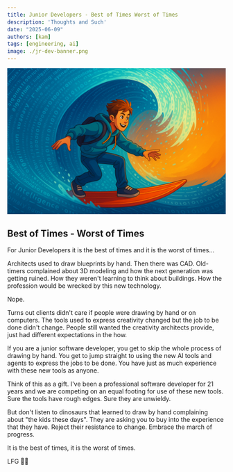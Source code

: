 ```yaml
---
title: Junior Developers - Best of Times Worst of Times
description: 'Thoughts and Such'
date: "2025-06-09"
authors: [kam]
tags: [engineering, ai]
image: ./jr-dev-banner.png
---
```


![Junior Developer Riding the wave of AI tools](./jr-dev-banner.png)

## Best of Times - Worst of Times

For Junior Developers it is the best of times and it is the worst of times...

Architects used to draw blueprints by hand. Then there was CAD. Old-timers complained about 3D modeling and how the next generation was getting ruined. How they weren't learning to think about buildings. How the profession would be wrecked by this new technology.

Nope.

<!-- truncate -->

Turns out clients didn't care if people were drawing by hand or on computers. The tools used to express creativity changed but the job to be done didn't change. People still wanted the creativity architects provide, just had different expectations in the how.

If you are a junior software developer, you get to skip the whole process of drawing by hand. You get to jump straight to using the new AI tools and agents to express the jobs to be done. You have just as much experience with these new tools as anyone.

Think of this as a gift. I've been a professional software developer for 21 years and we are competing on an equal footing for use of these new tools. Sure the tools have rough edges. Sure they are unwieldy.

But don't listen to dinosaurs that learned to draw by hand complaining about "the kids these days". They are asking you to buy into the experience that they have. Reject their resistance to change. Embrace the march of progress.

It is the best of times, it is the worst of times.

LFG 🧨🚀